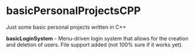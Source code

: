 # basicPersonalProjectsCPP
Just some basic personal projects written in C++

**basicLoginSystem** - Menu-driven login system that allows for the creation and deletion of users. File support added (not 100% sure if it works yet).
